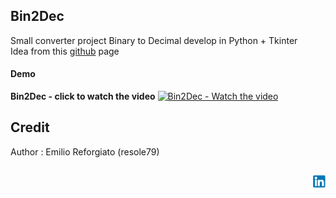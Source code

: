 ## Bin2Dec     

Small converter project Binary to Decimal develop in Python + Tkinter      
Idea from this [github](https://github.com/florinpop17/app-ideas/blob/master/Projects/1-Beginner/Bin2Dec-App.md) page


#### **Demo**


**Bin2Dec - click to watch the video**
[![Bin2Dec - Watch the video](https://img.youtube.com/vi/c4FWXEvLDIs/maxresdefault.jpg)](https://www.youtube.com/watch?v=c4FWXEvLDIs)


## **Credit**

Author : Emilio Reforgiato (resole79)

##
<p align="right"><a href="https://www.linkedin.com/in/emilio-reforgiato/" target=”_blank” ><img src="./image/in_logo.png" /></a></p>

